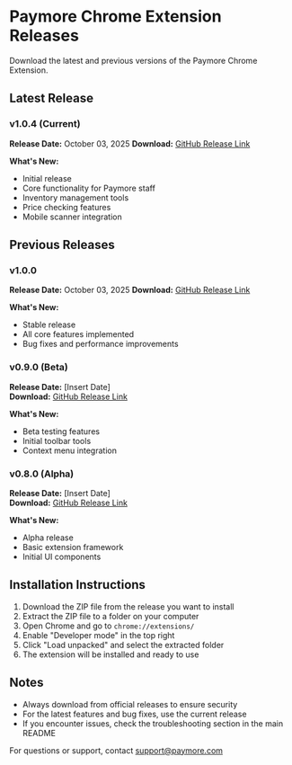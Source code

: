 # Paymore Chrome Extension Releases

Download the latest and previous versions of the Paymore Chrome Extension.

## Latest Release

### v1.0.4 (Current)

**Release Date:** October 03, 2025
**Download:** [GitHub Release Link](https://github.com/JuanQuenga/paymore-chrome/blob/main/releases/paymore-chrome-v1.0.4.zip)

**What's New:**

- Initial release
- Core functionality for Paymore staff
- Inventory management tools
- Price checking features
- Mobile scanner integration

## Previous Releases

### v1.0.0

**Release Date:** October 03, 2025
**Download:** [GitHub Release Link](https://github.com/JuanQuenga/paymore-chrome/blob/main/releases/paymore-chrome-v1.0.0.zip)

**What's New:**

- Stable release
- All core features implemented
- Bug fixes and performance improvements

### v0.9.0 (Beta)

**Release Date:** [Insert Date]  
**Download:** [GitHub Release Link](https://github.com/JuanQuenga/paymore-chrome/blob/main/releases/paymore-chrome-v0.9.0.zip)

**What's New:**

- Beta testing features
- Initial toolbar tools
- Context menu integration

### v0.8.0 (Alpha)

**Release Date:** [Insert Date]  
**Download:** [GitHub Release Link](https://github.com/JuanQuenga/paymore-chrome/blob/main/releases/paymore-chrome-v0.8.0.zip)

**What's New:**

- Alpha release
- Basic extension framework
- Initial UI components

## Installation Instructions

1. Download the ZIP file from the release you want to install
2. Extract the ZIP file to a folder on your computer
3. Open Chrome and go to `chrome://extensions/`
4. Enable "Developer mode" in the top right
5. Click "Load unpacked" and select the extracted folder
6. The extension will be installed and ready to use

## Notes

- Always download from official releases to ensure security
- For the latest features and bug fixes, use the current release
- If you encounter issues, check the troubleshooting section in the main README

For questions or support, contact support@paymore.com

